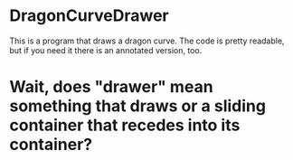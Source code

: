# DragonCurveDrawer
This is a program that draws a dragon curve. 
The code is pretty readable, but if you need it there is an annotated version, too.
# Wait, does "drawer" mean something that draws or a sliding container that recedes into its container?
